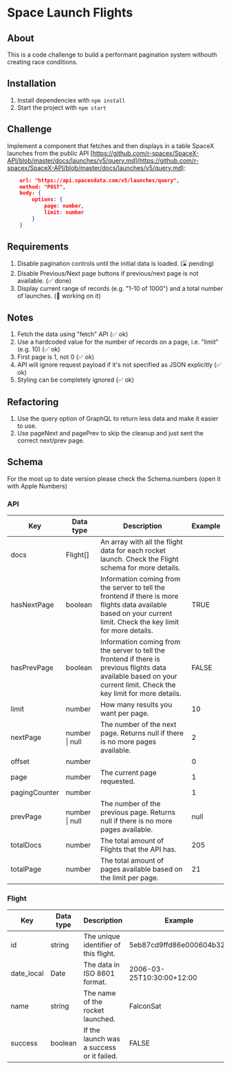 # Space Launch Flights

## About

This is a code challenge to build a performant pagination system withouth creating race conditions.

## Installation

1. Install dependencies with `npm install`
1. Start the project with `npm start`

## Challenge

Implement a component that fetches and then displays in a table
SpaceX launches from the public API [https://github.com/r-spacex/SpaceX-API/blob/master/docs/launches/v5/query.md](https://github.com/r-spacex/SpaceX-API/blob/master/docs/launches/v5/query.md):

```json
    url: "https://api.spacexdata.com/v5/launches/query",
    method: "POST",
    body: {
        options: {
            page: number,
            limit: number
        }
    }
```

## Requirements

1. Disable pagination controls until the initial data is loaded. (⌛️ pending)
1. Disable Previous/Next page buttons if previous/next page is not available. (✅ done)
1. Display current range of records (e.g. "1-10 of 1000") and a total number of launches. (💼 working on it)

## Notes

1. Fetch the data using "fetch" API (✅ ok)
1. Use a hardcoded value for the number of records on a page, i.e. "limit" (e.g. 10) (✅ ok)
1. First page is 1, not 0 (✅ ok)
1. API will ignore request payload if it's not specified as JSON explicitly (✅ ok)
1. Styling can be completely ignored (✅ ok)

## Refactoring

1. Use the query option of GraphQL to return less data and make it easier to use.
1. Use pageNext and pagePrev to skip the cleanup and just sent the correct next/prev page.

## Schema

For the most up to date version please check the Schema.numbers (open it with Apple Numbers)

### API

| Key           | Data type      | Description                                                                                                                                                            | Example |
| ------------- | -------------- | ---------------------------------------------------------------------------------------------------------------------------------------------------------------------- | ------- |
| docs          | Flight[]       | An array with all the flight data for each rocket launch. Check the Flight schema for more details.                                                                    |         |
| hasNextPage   | boolean        | Information coming from the server to tell the frontend if there is more flights data available based on your current limit. Check the key limit for more details.     | TRUE    |
| hasPrevPage   | boolean        | Information coming from the server to tell the frontend if there is previous flights data available based on your current limit. Check the key limit for more details. | FALSE   |
| limit         | number         | How many results you want per page.                                                                                                                                    | 10      |
| nextPage      | number \| null | The number of the next page. Returns null if there is no more pages available.                                                                                         | 2       |
| offset        | number         |                                                                                                                                                                        | 0       |
| page          | number         | The current page requested.                                                                                                                                            | 1       |
| pagingCounter | number         |                                                                                                                                                                        | 1       |
| prevPage      | number \| null | The number of the previous page. Returns null if there is no more pages available.                                                                                     | null    |
| totalDocs     | number         | The total amount of Flights that the API has.                                                                                                                          | 205     |
| totalPage     | number         | The total amount of pages available based on the limit per page.                                                                                                       | 21      |

### Flight

| Key        | Data type | Description                               | Example                   |
| ---------- | --------- | ----------------------------------------- | ------------------------- |
| id         | string    | The unique identifier of this flight.     | 5eb87cd9ffd86e000604b32a  |
| date_local | Date      | The data in ISO 8601 format.              | 2006-03-25T10:30:00+12:00 |
| name       | string    | The name of the rocket launched.          | FalconSat                 |
| success    | boolean   | If the launch was a success or it failed. | FALSE                     |
